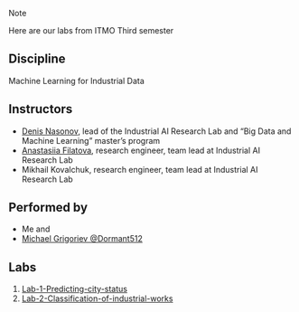 > [!NOTE]
> Here are our labs from ITMO Third semester

## Discipline
Machine Learning for Industrial Data

## Instructors
- [Denis Nasonov](https://en.itmo.ru/en/viewperson/1252/Denis_Nasonov.htm), lead of the Industrial AI Research Lab and “Big Data and Machine Learning” master’s program
- [Anastasiia Filatova](https://github.com/simpledumpling), research engineer, team lead at Industrial AI Research Lab
- Mikhail Kovalchuk, research engineer, team lead at Industrial AI Research Lab

## Performed by
* Me and
* [Michael Grigoriev @Dormant512](https://github.com/Dormant512)

## Labs
1. [Lab-1-Predicting-city-status](Lab-1-Predicting-city-status)
2. [Lab-2-Classification-of-industrial-works](Lab-2-Classification-of-industrial-works)